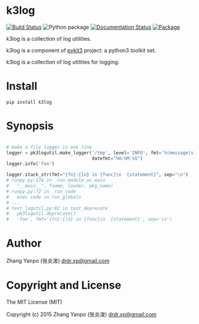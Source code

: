 # k3log

[![Build Status](https://travis-ci.com/pykit3/k3log.svg?branch=master)](https://travis-ci.com/pykit3/k3log)
![Python package](https://github.com/pykit3/k3log/workflows/Python%20package/badge.svg)
[![Documentation Status](https://readthedocs.org/projects/k3log/badge/?version=stable)](https://k3log.readthedocs.io/en/stable/?badge=stable)
[![Package](https://img.shields.io/pypi/pyversions/k3log)](https://pypi.org/project/k3log)

k3log is a collection of log utilities.

k3log is a component of [pykit3] project: a python3 toolkit set.


k3log is a collection of log utilities for logging.



# Install

```
pip install k3log
```

# Synopsis

```python

# make a file logger in one line
logger = pk3logutil.make_logger('/tmp', level='INFO', fmt='%(message)s',
                                datefmt="%H:%M:%S")
logger.info('foo')

logger.stack_str(fmt="{fn}:{ln} in {func}\n  {statement}", sep="\n")
# runpy.py:174 in _run_module_as_main
#   "__main__", fname, loader, pkg_name)
# runpy.py:72 in _run_code
#   exec code in run_globals
# ...
# test_logutil.py:82 in test_deprecate
#   pk3logutil.deprecate()
#   'foo', fmt='{fn}:{ln} in {func}\n  {statement}', sep='\n')

```

#   Author

Zhang Yanpo (张炎泼) <drdr.xp@gmail.com>

#   Copyright and License

The MIT License (MIT)

Copyright (c) 2015 Zhang Yanpo (张炎泼) <drdr.xp@gmail.com>


[pykit3]: https://github.com/pykit3
